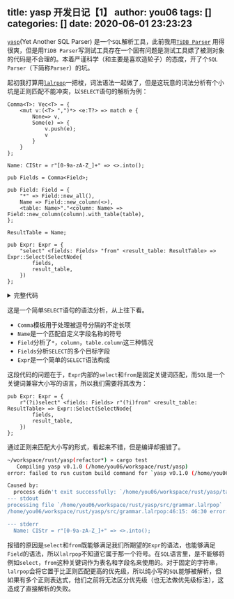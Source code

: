 title: yasp 开发日记【1】
author: you06
tags: []
categories: []
date: 2020-06-01 23:23:23
---
[`yasp`](https://github.com/Airyworks/yasp)(Yet Another SQL Parser) 是一个`SQL`解析工具，此前我用[`TiDB Parser`](https://github.com/pingcap/parser) 用得很爽，但是用`TiDB Parser`写测试工具存在一个固有问题是测试工具嫖了被测对象的代码是不合理的。本着严谨科学（和主要是喜欢造轮子）的态度，开了个`SQL Parser`（下简称`Parser`）的坑。

起初我打算用[`lalrpop`](https://github.com/lalrpop/lalrpop)一把梭，词法语法一起做了，但是这玩意的词法分析有个小坑是正则匹配不能冲突，以`SELECT`语句的解析为例：

```lalrpop
Comma<T>: Vec<T> = {
    <mut v:(<T> ",")*> <e:T?> => match e {
        None=> v,
        Some(e) => {
            v.push(e);
            v
        }
    }
};

Name: CIStr = r"[0-9a-zA-Z_]+" => <>.into();

pub Fields = Comma<Field>;

pub Field: Field = {
    "*" => Field::new_all(),
    Name => Field::new_column(<>),
    <table: Name>"."<column: Name> => Field::new_column(column).with_table(table),
};

ResultTable = Name;

pub Expr: Expr = {
    "select" <fields: Fields> "from" <result_table: ResultTable> => Expr::Select(SelectNode{
        fields,
        result_table,
    })
};
```

<details>
<summary>完整代码</summary>

```lalrpop
use crate::ast::{
    dml::*,
    expr::*,
    model::*
};

grammar;

Comma<T>: Vec<T> = {
    <mut v:(<T> ",")*> <e:T?> => match e {
        None=> v,
        Some(e) => {
            v.push(e);
            v
        }
    }
};

Semicolon<T>: Vec<T> = {
    <mut v:(<T> ";")*> <e:T?> => match e {
        None=> v,
        Some(e) => {
            v.push(e);
            v
        }
    }
};

pub Exprs = Semicolon<Expr>;

pub Expr: Expr = {
    "select" <fields: Fields> "from" <result_table: ResultTable> => Expr::Select(SelectNode{
        fields,
        result_table,
    })
};

Name: CIStr = r"[0-9a-zA-Z_]+" => <>.into();

pub Fields = Comma<Field>;

pub Field: Field = {
    "*" => Field::new_all(),
    Name => Field::new_column(<>),
    <table: Name>"."<column: Name> => Field::new_column(column).with_table(table),
};

ResultTable = Name;

```
</details>

这是一个简单`SELECT`语句的语法分析，从上往下看。
- `Comma`模板用于处理被逗号分隔的不定长项
- `Name`是一个匹配自定义字段名称的符号
- `Field`分析了`*`，`column`，`table.column`这三种情况
- `Fields`分析`SELECT`的多个目标字段
- `Expr`是一个简单的`SELECT`语法构成

这段代码的问题在于，`Expr`内部的`select`和`from`是固定关键词匹配，而`SQL`是一个关键词兼容大小写的语言，所以我们需要将其改为：

```lalrpop
pub Expr: Expr = {
    r"(?i)select" <fields: Fields> r"(?i)from" <result_table: ResultTable> => Expr::Select(SelectNode{
        fields,
        result_table,
    })
};
```

通过正则来匹配大小写的形式，看起来不错，但是编译却报错了。

```sh
~/workspace/rust/yasp(refactor*) » cargo test
   Compiling yasp v0.1.0 (/home/you06/workspace/rust/yasp)
error: failed to run custom build command for `yasp v0.1.0 (/home/you06/workspace/rust/yasp)`

Caused by:
  process didn't exit successfully: `/home/you06/workspace/rust/yasp/target/debug/build/yasp-01bf64e1e5e0f353/build-script-build` (exit code: 1)
--- stdout
processing file `/home/you06/workspace/rust/yasp/src/grammar.lalrpop`
/home/you06/workspace/rust/yasp/src/grammar.lalrpop:46:15: 46:30 error: ambiguity detected between the terminal `r#"[0-9a-zA-Z_]+"#` and the terminal `r#"(?i)from"#`

--- stderr
  Name: CIStr = r"[0-9a-zA-Z_]+" => <>.into();
```

报错的原因是`select`和`from`既能够满足我们所期望的`Expr`的语法，也能够满足`Field`的语法，所以`lalrpop`不知道它属于那一个符号。在`SQL`语言里，是不能够将例如`select`，`from`这种关键词作为表名和字段名来使用的。对于固定的字符串，`lalrpop`会将它置于比正则匹配更高的优先级，所以纯小写的`SQL`能够被解析，但如果有多个正则表达式，他们之前将无法区分优先级（也无法做优先级标注），这造成了直接解析的失败。
